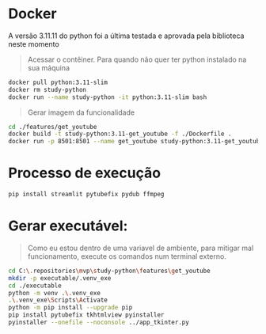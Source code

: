 # Docker 

A versão 3.11.11 do python foi a última testada e aprovada pela biblioteca neste momento

> Acessar o contêiner. Para quando não quer ter python instalado na sua máquina
```bash
docker pull python:3.11-slim
docker rm study-python
docker run --name study-python -it python:3.11-slim bash
```

> Gerar imagem da funcionalidade
```bash
cd ./features/get_youtube
docker build -t study-python:3.11-get_youtube -f ./Dockerfile .
docker run -p 8501:8501 --name get_youtube study-python:3.11-get_youtube
```

# Processo de execução

```bash
pip install streamlit pytubefix pydub ffmpeg
```

# Gerar executável:

> Como eu estou dentro de uma variavel de ambiente, para mitigar mal funcionamento, execute os comandos num terminal externo. 

```bash
cd C:\.repositories\mvp\study-python\features\get_youtube
mkdir -p executable/.venv_exe
cd ./executable
python -m venv .\.venv_exe
.\.venv_exe\Scripts\Activate
python -m pip install --upgrade pip
pip install pytubefix tkhtmlview pyinstaller
pyinstaller --onefile --noconsole ../app_tkinter.py
```
